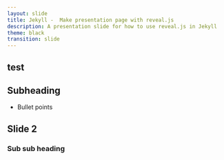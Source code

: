 ```yaml
---
layout: slide
title: Jekyll -  Make presentation page with reveal.js
description: A presentation slide for how to use reveal.js in Jekyll
theme: black
transition: slide
---
```


<section data-markdown>

# test

## Subheading

 - Bullet points


</section>

<section data-markdown>

## Slide 2

### Sub sub heading